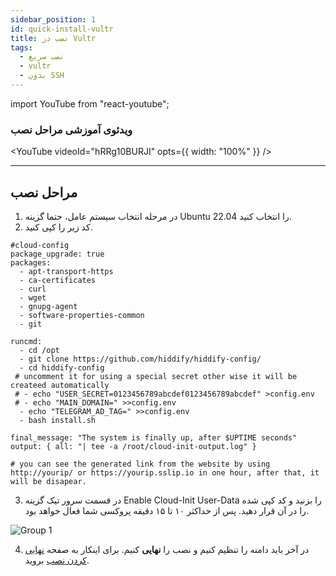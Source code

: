 ```yaml
---
sidebar_position: 1
id: quick-install-vultr
title: نصب در Vultr
tags:
  - نصب سریع
  - vultr
  - بدون SSH
---
```


import YouTube from "react-youtube";

### ویدئوی‌ آموزشی مراحل نصب

<YouTube videoId="hRRg10BURJI" opts={{ width: "100%" }} />

---

## مراحل نصب

1. در مرحله انتخاب سیستم عامل، حتما گزینه Ubuntu 22.04 را انتخاب کنید.
2. کد زیر را کپی کنید.

```
#cloud-config
package_upgrade: true
packages:
  - apt-transport-https
  - ca-certificates
  - curl
  - wget
  - gnupg-agent
  - software-properties-common
  - git

runcmd:
  - cd /opt
  - git clone https://github.com/hiddify/hiddify-config/
  - cd hiddify-config
 # uncomment it for using a special secret other wise it will be createed automatically
 # - echo "USER_SECRET=0123456789abcdef0123456789abcdef" >config.env
 # - echo "MAIN_DOMAIN=" >>config.env
  - echo "TELEGRAM_AD_TAG=" >>config.env
  - bash install.sh

final_message: "The system is finally up, after $UPTIME seconds"
output: { all: "| tee -a /root/cloud-init-output.log" }

# you can see the generated link from the website by using http://yourip/ or https://yourip.sslip.io in one hour, after that, it will be disapear.
```

3. در قسمت سرور تیک گزینه Enable Cloud-Init User-Data را بزنید و کد کپی شده را
   در آن قرار دهید. پس از حداکثر ۱۰ تا ۱۵ دقیقه پروکسی شما فعال خواهد بود.

![Group 1](https://user-images.githubusercontent.com/79760104/221190008-239cd200-4184-4c05-82ea-ff00a47e920e.jpg)

4. در آخر باید دامنه را تنظیم کنیم و نصب را **نهایی** کنیم. برای اینکار به صفحه [نهایی کردن نصب](/docs/installation/finalize) بروید.
